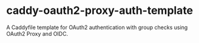 # caddy-oauth2-proxy-auth-template
A Caddyfile template for OAuth2 authentication with group checks using OAuth2 Proxy and OIDC.

